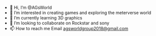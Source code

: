 - 👋 Hi, I’m @AGsWorld
- 👀 I’m interested in creating games and exploring the meterverse world
- 🌱 I’m currently learning 3D graphics
- 💞️ I’m looking to collaborate on Rockstar and sony
- 📫 How to reach me Email agsworldgroup2018@gmail.com 

<!---
AGsWorld/AGsWorld is a ✨ special ✨ repository because its `README.md` (this file) appears on your GitHub profile.
You can click the Preview link to take a look at your changes.
--->
